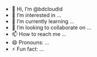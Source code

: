 - 👋 Hi, I’m @bdcloudid
- 👀 I’m interested in ...
- 🌱 I’m currently learning ...
- 💞️ I’m looking to collaborate on ...
- 📫 How to reach me ...
- 😄 Pronouns: ...
- ⚡ Fun fact: ...

<!---
bdcloudid/bdcloudid is a ✨ special ✨ repository because its `README.md` (this file) appears on your GitHub profile.
You can click the Preview link to take a look at your changes.
--->
